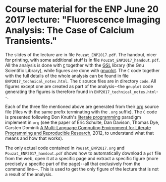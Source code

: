 # Course material for the ENP June 20 2017 lecture: "Fluorescence Imaging Analysis: The Case of Calcium Transients."

The slides of the lecture are in file `Pouzat_ENP2017.pdf`. The handout, nicer for printing, with some additional stuff is in file `Pouzat_ENP2017_handout.pdf`. All the analysis is done with [`C`](https://en.wikipedia.org/wiki/C_(programming_language)) together with the [GSL](https://www.gnu.org/software/gsl/) library (the Gnu Scientific Library), while figures are done with [gnuplot](http://gnuplot.info/). The `C` code together with the full details of the whole analysis can be found in file `ENP2017_technical_notes.html`. The `C` source files are in directory `code`. All figures except one are created as part of the analysis--the `gnuplot` code generating the figures is therefore found in `ENP2017_technical_notes.html`--.

Each of the three file mentioned above are generated from their [org](http://orgmode.org/) source file (files with the same prefix terminating with the `.org` suffix). The `C` code is presented following Don Knuth's [literate programming](https://en.wikipedia.org/wiki/Literate_programming) paradigm implement in `org` (see the paper of Eric Schulte, Dan Davison, Thomas Dye, Carsten Dominik [A Multi-Language Computing Environment for Literate Programming and Reproducible Research](https://www.jstatsoft.org/article/view/v046i03), 2012, to understand what that means and how that works).

The only actual code contained in `Pouzat_ENP2017.org` and `Pouzat_ENP2017_handout.pdf` shows how to automatically download a `pdf` file from the web, open it at a specific page and extract a specific figure (more precisely a specific part of the page)--all that exclusively from the command line--. This is used to get the only figure of the lecture that is not a result of the analysis.
